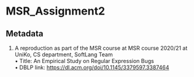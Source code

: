 # MSR_Assignment2

## Metadata
1) A reproduction as part of the MSR course at MSR course 2020/21 at UniKo, CS department, SoftLang Team   
• Title: An Empirical Study on Regular Expression Bugs   
• DBLP link: https://dl.acm.org/doi/10.1145/3379597.3387464   

